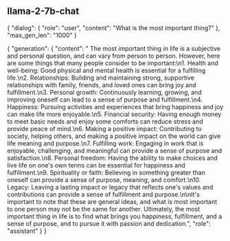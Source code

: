 ## llama-2-7b-chat

{
    "dialog": {
        "role": "user",
        "content": "What is the most important thing?"
    },
    "max_gen_len": "1000"
}

{
    "generation": {
        "content": " The most important thing in life is a subjective and personal question, and can vary from person to person. However, here are some things that many people consider to be important:\n1. Health and well-being: Good physical and mental health is essential for a fulfilling life.\n2. Relationships: Building and maintaining strong, supportive relationships with family, friends, and loved ones can bring joy and fulfillment.\n3. Personal growth: Continuously learning, growing, and improving oneself can lead to a sense of purpose and fulfillment.\n4. Happiness: Pursuing activities and experiences that bring happiness and joy can make life more enjoyable.\n5. Financial security: Having enough money to meet basic needs and enjoy some comforts can reduce stress and provide peace of mind.\n6. Making a positive impact: Contributing to society, helping others, and making a positive impact on the world can give life meaning and purpose.\n7. Fulfilling work: Engaging in work that is enjoyable, challenging, and meaningful can provide a sense of purpose and satisfaction.\n8. Personal freedom: Having the ability to make choices and live life on one's own terms can be essential for happiness and fulfillment.\n9. Spirituality or faith: Believing in something greater than oneself can provide a sense of purpose, meaning, and comfort.\n10. Legacy: Leaving a lasting impact or legacy that reflects one's values and contributions can provide a sense of fulfillment and purpose.\n\nIt's important to note that these are general ideas, and what is most important to one person may not be the same for another. Ultimately, the most important thing in life is to find what brings you happiness, fulfillment, and a sense of purpose, and to pursue it with passion and dedication.",
        "role": "assistant"
    }
}